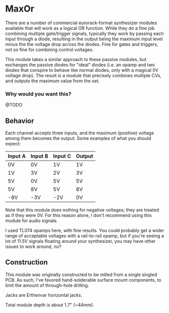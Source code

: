 # MaxOr

There are a number of commercial eurorack-format synthesizer modules available that will work as a logical OR function. While they do a fine job combining multiple gate/trigger signals, typically they work by passing each input through a diode, resulting in the output being the maximum input level minus the the voltage drop across the diodes. Fine for gates and triggers, not so fine for combining control voltages.

This module takes a similar approach to these passive modules, but exchanges the passive diodes for "ideal" diodes (i.e. an opamp and two diodes that conspire to behave like normal diodes, only with a magical 0V voltage drop). The result is a module that precisely combines multiple CVs, and outputs the maximum value from the set.

### Why would you want this?

@TODO

## Behavior

Each channel accepts three inputs, and the maximum (positive) voltage among them becomes the output. Some examples of what you should expect:

| Input A | Input B | Input C | Output |
| ------- | ------- | ------- | ------ |
|      0V |      0V |      1V |     1V |
|      1V |      3V |      2V |     3V |
|      5V |      0V |      5V |     5V |
|      5V |      8V |      5V |     8V |
|     -8V |     -3V |     -2V |     0V |

Note that this module does nothing for negative voltages; they are treated as if they were 0V. For this reason alone, I don't recommend using this module for audio signals.

I used TL074 opamps here, with fine results. You could probably get a wider range of acceptable voltages with a rail-to-rail opamp, but if you're seeing a lot of 11.5V signals floating around your synthesizer, you may have other issues to work around, no?


## Construction

This module was originally constructed to be milled from a single singled PCB. As such, I've favored hand-solderable surface mount components, to limit the amount of through-hole drilling.

Jacks are Erthenvar horizontal jacks.

Total module depth is about 1.7" (~44mm).
